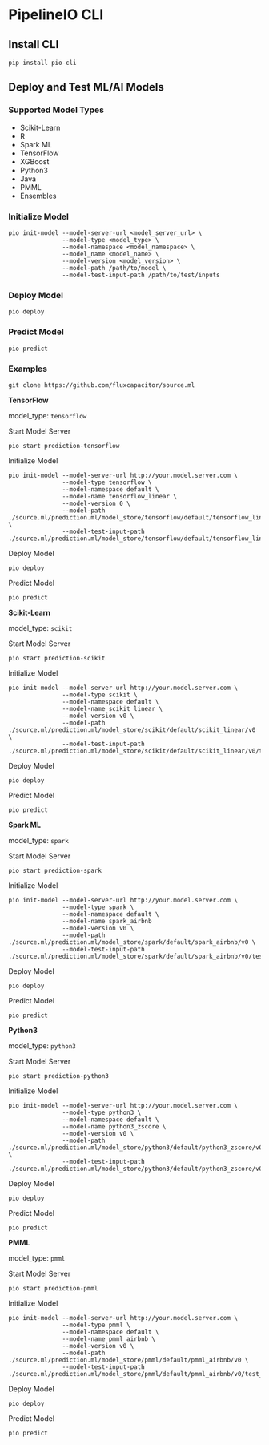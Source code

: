 # PipelineIO CLI
## Install CLI
```
pip install pio-cli
```

## Deploy and Test ML/AI Models
### Supported Model Types
* Scikit-Learn
* R
* Spark ML
* TensorFlow
* XGBoost
* Python3
* Java
* PMML
* Ensembles

### Initialize Model 
```
pio init-model --model-server-url <model_server_url> \
               --model-type <model_type> \
               --model-namespace <model_namespace> \
               --model_name <model_name> \
               --model-version <model_version> \
               --model-path /path/to/model \
               --model-test-input-path /path/to/test/inputs
```

### Deploy Model 
```
pio deploy
```

### Predict Model
```
pio predict
```

### Examples
```
git clone https://github.com/fluxcapacitor/source.ml
```

**TensorFlow**

model_type: `tensorflow`

Start Model Server
```
pio start prediction-tensorflow
```

Initialize Model
```
pio init-model --model-server-url http://your.model.server.com \
               --model-type tensorflow \
               --model-namespace default \
               --model-name tensorflow_linear \
               --model-version 0 \
               --model-path ./source.ml/prediction.ml/model_store/tensorflow/default/tensorflow_linear/0 \
               --model-test-input-path ./source.ml/prediction.ml/model_store/tensorflow/default/tensorflow_linear/0/test_inputs.txt
```

Deploy Model
```
pio deploy
```
Predict Model
```
pio predict
```

**Scikit-Learn**

model_type: `scikit`

Start Model Server
```
pio start prediction-scikit
```

Initialize Model
```
pio init-model --model-server-url http://your.model.server.com \
               --model-type scikit \
               --model-namespace default \
               --model-name scikit_linear \
               --model-version v0 \
               --model-path ./source.ml/prediction.ml/model_store/scikit/default/scikit_linear/v0 \
               --model-test-input-path ./source.ml/prediction.ml/model_store/scikit/default/scikit_linear/v0/test_inputs.txt
```

Deploy Model
```
pio deploy
```

Predict Model
```
pio predict
```

**Spark ML**

model_type: `spark`


Start Model Server
```
pio start prediction-spark
```

Initialize Model
```
pio init-model --model-server-url http://your.model.server.com \
               --model-type spark \
               --model-namespace default \
               --model-name spark_airbnb 
               --model-version v0 \
               --model-path ./source.ml/prediction.ml/model_store/spark/default/spark_airbnb/v0 \
               --model-test-input-path ./source.ml/prediction.ml/model_store/spark/default/spark_airbnb/v0/test_inputs.txt
```

Deploy Model
```
pio deploy
```

Predict Model
```
pio predict
```


**Python3**

model_type: `python3`


Start Model Server
```
pio start prediction-python3
```

Initialize Model
```
pio init-model --model-server-url http://your.model.server.com \
               --model-type python3 \
               --model-namespace default \
               --model-name python3_zscore \
               --model-version v0 \
               --model-path ./source.ml/prediction.ml/model_store/python3/default/python3_zscore/v0 \
               --model-test-input-path ./source.ml/prediction.ml/model_store/python3/default/python3_zscore/v0/test_inputs.txt
```

Deploy Model
```
pio deploy
```

Predict Model
```
pio predict
```

**PMML**

model_type: `pmml`


Start Model Server
```
pio start prediction-pmml
```

Initialize Model
```
pio init-model --model-server-url http://your.model.server.com \
               --model-type pmml \
               --model-namespace default \
               --model-name pmml_airbnb \
               --model-version v0 \
               --model-path ./source.ml/prediction.ml/model_store/pmml/default/pmml_airbnb/v0 \
               --model-test-input-path ./source.ml/prediction.ml/model_store/pmml/default/pmml_airbnb/v0/test_inputs.txt
```

Deploy Model
```
pio deploy
```

Predict Model
```
pio predict
```
